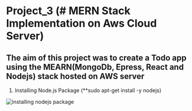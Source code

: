 # Project_3 (# MERN Stack Implementation on Aws Cloud Server)

## The aim of this project was to create a Todo app using the MEARN(MongoDb, Epress, React and Nodejs) stack hosted on AWS server


1. Installing Node.js Package (**sudo apt-get install -y nodejs)

![installing nodejs package](https://user-images.githubusercontent.com/101065505/197886175-672abcf1-d1b5-4bd5-a2ac-2703b2fdb92a.png)
   
 
